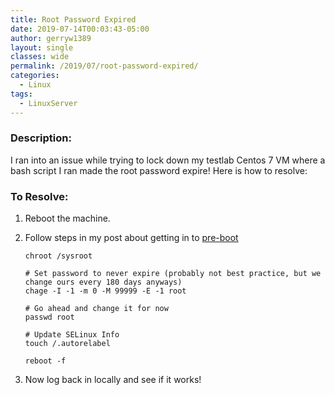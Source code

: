 ```yaml
---
title: Root Password Expired
date: 2019-07-14T00:03:43-05:00
author: gerryw1389
layout: single
classes: wide
permalink: /2019/07/root-password-expired/
categories:
  - Linux
tags:
  - LinuxServer
---
```

<!--more-->

### Description:

I ran into an issue while trying to lock down my testlab Centos 7 VM where a bash script I ran made the root password expire! Here is how to resolve:

### To Resolve:

1. Reboot the machine.

2. Follow steps in my post about getting in to [pre-boot](https://automationadmin.com/2019/06/local-root-access/)

   ```shell
   chroot /sysroot

   # Set password to never expire (probably not best practice, but we change ours every 180 days anyways)
   chage -I -1 -m 0 -M 99999 -E -1 root

   # Go ahead and change it for now
   passwd root

   # Update SELinux Info
   touch /.autorelabel

   reboot -f
   ```

3. Now log back in locally and see if it works!

